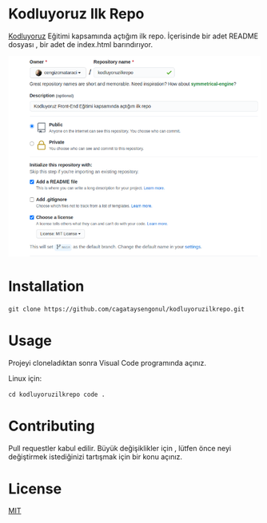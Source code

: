 # Kodluyoruz Ilk Repo
[Kodluyoruz](https://kodluyoruz.org) Eğitimi kapsamında açtığım ilk repo.
İçerisinde bir adet README dosyası , bir adet de index.html barındırıyor.

![Kodluyoruz](https://github.com/Kodluyoruz/taskforce/blob/main/git/odev1/figures/github.png)


# Installation

```git clone https://github.com/cagataysengonul/kodluyoruzilkrepo.git```

# Usage

Projeyi cloneladıktan sonra Visual Code programında açınız.

Linux için:

`cd kodluyoruzilkrepo
code . `

# Contributing

Pull requestler kabul edilir. Büyük değişiklikler için , lütfen önce neyi değiştirmek istediğinizi tartışmak için bir konu açınız.

# License

[MIT](https://choosealicense.com/licenses/mit/)










